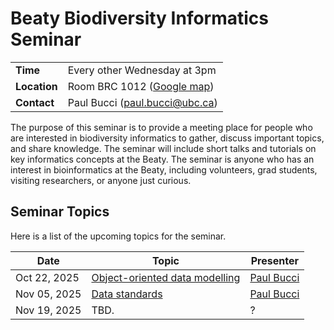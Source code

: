 # Beaty Biodiversity Informatics Seminar

|               |                                                                       |
|---------------|-----------------------------------------------------------------------|
| **Time**      | Every other Wednesday at 3pm                                          |
| **Location**  | Room BRC 1012 ([Google map](https://maps.app.goo.gl/CDtv6QoxzMoiymHN6))|
| **Contact**   | Paul Bucci ([paul.bucci@ubc.ca](mailto:paul.bucci@ubc.ca))            |

The purpose of this seminar is to provide a meeting place for people who are interested in biodiversity informatics to gather, discuss important topics, and share knowledge. The seminar will include short talks and tutorials on key informatics concepts at the Beaty. The seminar is anyone who has an interest in bioinformatics at the Beaty, including volunteers, grad students, visiting researchers, or anyone just curious.

## Seminar Topics
Here is a list of the upcoming topics for the seminar.

| Date          | Topic                                                                | Presenter                              |
|---------------|----------------------------------------------------------------------|----------------------------------------|
| Oct 22, 2025  | [Object-oriented data modelling](01-object-oriented-data-modelling)  | [Paul Bucci](mailto:paul.bucci@ubc.ca) |
| Nov 05, 2025  | [Data standards](02-data-standards)                                  | [Paul Bucci](mailto:paul.bucci@ubc.ca) |
| Nov 19, 2025  | TBD.                                                                 | ?                                      |